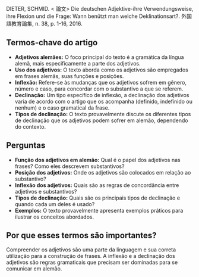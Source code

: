 DIETER, SCHMID. < 論文> Die deutschen Adjektive-ihre Verwendungsweise, ihre Flexion und die Frage: Wann benützt man welche Deklinationsart?. 外国語教育論集, n. 38, p. 1-16, 2016. 

## Termos-chave do artigo

* **Adjetivos alemães:** O foco principal do texto é a gramática da língua alemã, mais especificamente a parte dos adjetivos.
* **Uso dos adjetivos:** O texto aborda como os adjetivos são empregados em frases alemãs, suas funções e posições.
* **Inflexão:** Refere-se às mudanças que os adjetivos sofrem em gênero, número e caso, para concordar com o substantivo a que se referem.
* **Declinação:** Um tipo específico de inflexão, a declinação dos adjetivos varia de acordo com o artigo que os acompanha (definido, indefinido ou nenhum) e o caso gramatical da frase.
* **Tipos de declinação:** O texto provavelmente discute os diferentes tipos de declinação que os adjetivos podem sofrer em alemão, dependendo do contexto.

## Perguntas

* **Função dos adjetivos em alemão:** Qual é o papel dos adjetivos nas frases? Como eles descrevem substantivos?
* **Posição dos adjetivos:** Onde os adjetivos são colocados em relação ao substantivo?
* **Inflexão dos adjetivos:** Quais são as regras de concordância entre adjetivos e substantivos?
* **Tipos de declinação:** Quais são os principais tipos de declinação e quando cada um deles é usado?
* **Exemplos:** O texto provavelmente apresenta exemplos práticos para ilustrar os conceitos abordados.

## Por que esses termos são importantes?

Compreender os adjetivos são uma parte da linguagem e sua correta utilização para a construção de frases. A inflexão e a declinação dos adjetivos são regras gramaticais que precisam ser dominadas para se comunicar em alemão.
